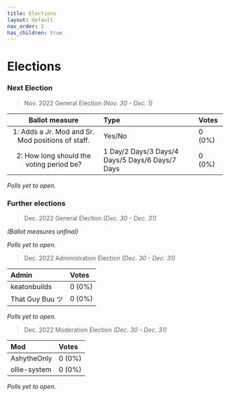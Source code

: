 ```yaml
---
title: Elections
layout: default
nav_order: 2
has_children: true
---
```


# Elections
### Next Election
> Nov. 2022 General Election *(Nov. 30 - Dec. 1)*

| Ballot measure                                    | Type                                            | Votes  |
| :---:                                             | :---                                            | :---   |
| 1: Adds a Jr. Mod and Sr. Mod positions of staff. | Yes/No                                          | 0 (0%) |
| 2: How long should the voting period be?          | 1 Day/2 Days/3 Days/4 Days/5 Days/6 Days/7 Days | 0 (0%) |

*Polls yet to open.*

### Further elections
> Dec. 2022 General Election *(Dec. 30 - Dec. 31)*

*(Ballot measures unfinal)*

*Polls yet to open.*

> Dec. 2022 Administration Election *(Dec. 30 - Dec. 31)*

| Admin           | Votes  |
| :---            | :---   |
| keatonbuilds    | 0 (0%) |
| That Guy Buu ツ | 0 (0%) |

*Polls yet to open.*

> Dec. 2022 Moderation Election *(Dec. 30 - Dec. 31)*

| Mod             | Votes  |
| :---            | :---   |
| AshytheOnly     | 0 (0%) |
| ollie-system    | 0 (0%) |

*Polls yet to open.*